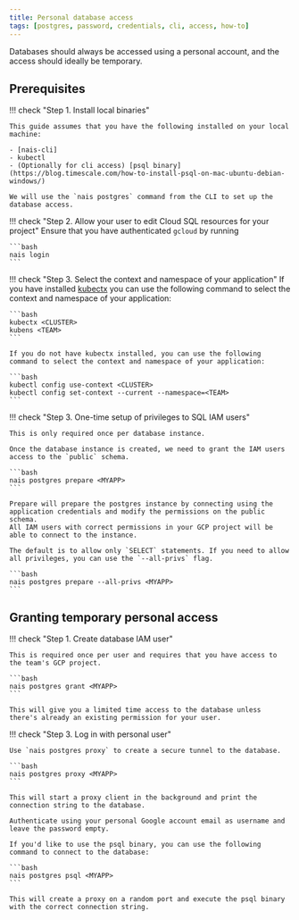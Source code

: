 ```yaml
---
title: Personal database access
tags: [postgres, password, credentials, cli, access, how-to]
---
```


Databases should always be accessed using a personal account, and the access should ideally be temporary.

## Prerequisites

!!! check "Step 1. Install local binaries"

    This guide assumes that you have the following installed on your local machine:

    - [nais-cli]
    - kubectl
    - (Optionally for cli access) [psql binary](https://blog.timescale.com/how-to-install-psql-on-mac-ubuntu-debian-windows/)

    We will use the `nais postgres` command from the CLI to set up the database access.

!!! check "Step 2. Allow your user to edit Cloud SQL resources for your project"
    Ensure that you have authenticated `gcloud` by running

    ```bash
    nais login
    ```

!!! check "Step 3. Select the context and namespace of your application"
    If you have installed [kubectx](https://github.com/ahmetb/kubectx) you can use the following command to select the context and namespace of your application:

    ```bash
    kubectx <CLUSTER>
    kubens <TEAM>
    ```

    If you do not have kubectx installed, you can use the following command to select the context and namespace of your application:

    ```bash
    kubectl config use-context <CLUSTER>
    kubectl config set-context --current --namespace=<TEAM>
    ```

!!! check "Step 3. One-time setup of privileges to SQL IAM users"

    This is only required once per database instance.

    Once the database instance is created, we need to grant the IAM users access to the `public` schema.

    ```bash
    nais postgres prepare <MYAPP>
    ```

    Prepare will prepare the postgres instance by connecting using the
    application credentials and modify the permissions on the public schema.
    All IAM users with correct permissions in your GCP project will be able to connect to the instance.

    The default is to allow only `SELECT` statements. If you need to allow all privileges, you can use the `--all-privs` flag.

    ```bash
    nais postgres prepare --all-privs <MYAPP>
    ```

## Granting temporary personal access

!!! check "Step 1. Create database IAM user"

    This is required once per user and requires that you have access to the team's GCP project.

    ```bash
    nais postgres grant <MYAPP>
    ```

    This will give you a limited time access to the database unless there's already an existing permission for your user.

!!! check "Step 3. Log in with personal user"

    Use `nais postgres proxy` to create a secure tunnel to the database.

    ```bash
    nais postgres proxy <MYAPP>
    ```

    This will start a proxy client in the background and print the connection string to the database.

    Authenticate using your personal Google account email as username and leave the password empty.

    If you'd like to use the psql binary, you can use the following command to connect to the database:

    ```bash
    nais postgres psql <MYAPP>
    ```

    This will create a proxy on a random port and execute the psql binary with the correct connection string.

[nais-cli]: ../../../operate/cli/how-to/install.md
